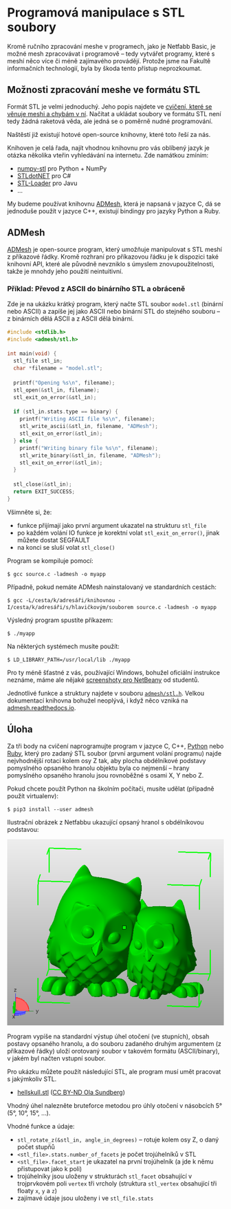 Programová manipulace s STL soubory
===================================

Kromě ručního zpracování meshe v programech, jako je Netfabb Basic,
je možné mesh zpracovávat i programově – tedy vytvářet programy, které s meshí
něco více či méně zajímavého provádějí.
Protože jsme na Fakultě informačních technologií, byla by škoda tento přístup
neprozkoumat.

Možnosti zpracování meshe ve formátu STL
----------------------------------------

Formát STL je velmi jednoduchý. Jeho popis najdete ve [cvičení, které se věnuje
meshi a chybám v ní](./mesh.md). Načítat a ukládat soubory ve formátu STL není
tedy žádná raketová věda, ale jedná se o poměrně nudné programování.

Naštěstí již existují hotové open-source knihovny, které toto řeší za nás.

Knihoven je celá řada, najít vhodnou knihovnu pro vás oblíbený jazyk je otázka
několika vteřin vyhledávání na internetu. Zde namátkou zmíním:

 * [numpy-stl](https://pypi.python.org/pypi/numpy-stl) pro Python + NumPy
 * [STLdotNET](https://github.com/QuantumConcepts/STLdotNET) pro C#
 * [STL-Loader](https://github.com/cpedrinaci/STL-Loader) pro Javu
 * …

My budeme používat knihovnu [ADMesh], která je napsaná v jazyce C, dá se
jednoduše použít v jazyce C++, existují bindingy pro jazyky Python a Ruby.

[ADMesh]: https://github.com/admesh/admesh

ADMesh
------

[ADMesh] je open-source program, který umožňuje manipulovat s STL meshí z
příkazové řádky. Kromě rozhraní pro příkazovou řádku je k dispozici také
knihovní API, které ale původně nevzniklo s úmyslem znovupoužitelnosti,
takže je mnohdy jeho použití neintuitivní.

### Příklad: Převod z ASCII do binárního STL a obráceně

Zde je na ukázku krátký program, který načte STL soubor `model.stl`
(binární nebo ASCII) a zapíše jej jako ASCII nebo binární STL do stejného
souboru – z binárních dělá ASCII a z ASCII dělá binární.

```c
#include <stdlib.h>
#include <admesh/stl.h>
 
int main(void) {
  stl_file stl_in;
  char *filename = "model.stl";
 
  printf("Opening %s\n", filename);
  stl_open(&stl_in, filename);
  stl_exit_on_error(&stl_in);
 
  if (stl_in.stats.type == binary) {
    printf("Writing ASCII file %s\n", filename);
    stl_write_ascii(&stl_in, filename, "ADMesh");
    stl_exit_on_error(&stl_in);
  } else {
    printf("Writing binary file %s\n", filename);
    stl_write_binary(&stl_in, filename, "ADMesh");
    stl_exit_on_error(&stl_in);
  }
 
  stl_close(&stl_in);
  return EXIT_SUCCESS;
}
```

Všimněte si, že:

 * funkce přijímají jako první argument ukazatel na strukturu `stl_file`
 * po každém volání IO funkce je korektní volat `stl_exit_on_error()`, jinak můžete dostat SEGFAULT
 * na konci se sluší volat `stl_close()`

Program se kompiluje pomocí:

```console
$ gcc source.c -ladmesh -o myapp
```

Případně, pokud nemáte ADMesh nainstalovaný ve standardních cestách:

```console
$ gcc -L/cesta/k/adresáři/knihovnou -I/cesta/k/adresáři/s/hlavičkovým/souborem source.c -ladmesh -o myapp
```

Výsledný program spustíte příkazem:


```console
$ ./myapp
```

Na některých systémech musíte použít:

```console
$ LD_LIBRARY_PATH=/usr/local/lib ./myapp
```

Pro ty méně šťastné z vás, používající Windows, bohužel oficiální instrukce
neznáme, máme ale nějaké
[screenshoty pro NetBeany](https://edux.fit.cvut.cz/courses/BI-3DT/tutorials/admesh/win)
od studentů.

Jednotlivé funkce a struktury najdete v souboru
[`admesh/stl.h`](https://github.com/admesh/admesh/tree/master/src/stl.h).
Velkou dokumentací knihovna bohužel neoplývá, i když něco vzniká na
[admesh.readthedocs.io](http://admesh.readthedocs.io/en/latest/).


Úloha
-----

Za tři body na cvičení naprogramujte program v jazyce C, C++,
[Python](https://pypi.python.org/pypi/admesh) nebo
[Ruby](https://rubygems.org/gems/radmesh/),
který pro zadaný STL soubor (první argument volání programu) najde nejvhodnější
rotaci kolem osy Z tak, aby plocha obdélníkové podstavy pomyslného opsaného
hranolu objektu byla co nejmenší – hrany pomyslného opsaného hranolu jsou
rovnoběžné s osami X, Y nebo Z.

Pokud chcete použít Python na školním počítači, musíte udělat (případně použít
virtualenv):

```console
$ pip3 install --user admesh
```

Ilustrační obrázek z Netfabbu ukazující opsaný hranol s obdélníkovou podstavou:

![Opsaný hranol](../images/boundingbox.png)

Program vypíše na standardní výstup úhel otočení (ve stupních), obsah postavy
opsaného hranolu, a do souboru zadaného druhým argumentem (z příkazové řádky)
uloží orotovaný soubor v takovém formátu (ASCII/binary), v jakém byl načten
vstupní soubor.

Pro ukázku můžete použít následující STL, ale program musí umět pracovat s jakýmkoliv STL.

 * [hellskull.stl](../stls/hellskull.stl) ([CC BY-ND Ola Sundberg](https://www.thingiverse.com/thing:479949))

Vhodný úhel nalezněte bruteforce metodou pro úhly otočení v násobcích 5°
(5°, 10°, 15°, ...).

Vhodné funkce a údaje:

  * `stl_rotate_z(&stl_in, angle_in_degrees)` – rotuje kolem osy Z, o daný počet stupňů
  * `<stl_file>.stats.number_of_facets` je počet trojúhelníků v STL
  * `<stl_file>.facet_start` je ukazatel na první trojúhelník (a jde k němu přistupovat jako k poli)
  * trojúhelníky jsou uloženy v strukturách `stl_facet` obsahující v trojprvkovém poli `vertex` tři vrcholy (struktura `stl_vertex` obsahující tři floaty `x`, `y` a `z`)
  * zajímavé údaje jsou uloženy i ve `stl_file.stats`

